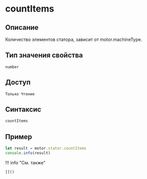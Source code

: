 # countItems

## Описание
Количество элементов статора, зависит от motor.machineType.

## Тип значения свойства
`number`

## Доступ
`Только Чтение`

## Синтаксис
```javascript
countItems
```

## Пример
```javascript linenums="1"
let result = motor.stator.countItems
console.info(result)
```

!!! info "См. также"

    []()

